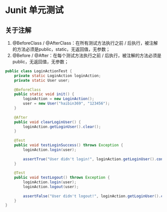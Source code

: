 # Junit 单元测试
## 关于注解
1. @BeforeClass / @AfterClass：在所有测试方法执行之前 / 后执行，被注解的方法必须是public，static，无返回值，无参数；
2. @Before / @After：在每个测试方法执行之前 / 后执行，被注解的方法必须是public，无返回值，无参数；

```java
public class LoginActionTest {  
    private static LoginAction loginAction;  
    private static User user;  
  
    @BeforeClass  
    public static void init() {  
        loginAction = new LoginAction();  
        user = new User("haibin369", "123456");  
    }  
  
    @After  
    public void clearLoginUser() {  
        loginAction.getLoginUser().clear();  
    }  
  
    @Test  
    public void testLoginSuccess() throws Exception {  
        loginAction.login(user);  
  
        assertTrue("User didn't login!", loginAction.getLoginUser().contains(user));  
    }  
  
    @Test  
    public void testLogout() throws Exception {  
        loginAction.login(user);  
        loginAction.logout(user);  
  
        assertFalse("User didn't logout!", loginAction.getLoginUser().contains(user));  
    }  
}  
```